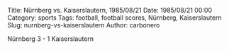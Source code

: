 Title: Nürnberg vs. Kaiserslautern, 1985/08/21
Date: 1985/08/21 00:00
Category: sports
Tags: football, football scores, Nürnberg, Kaiserslautern
Slug: nurnberg-vs-kaiserslautern
Author: carbonero


Nürnberg 3 - 1 Kaiserslautern
